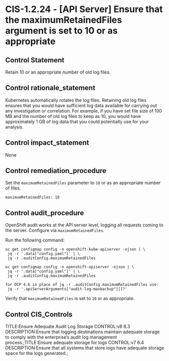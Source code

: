 # CIS-1.2.24 - \[API Server\] Ensure that the maximumRetainedFiles argument is set to 10 or as appropriate

## Control Statement

Retain 10 or an appropriate number of old log files.

## Control rationale_statement

Kubernetes automatically rotates the log files. Retaining old log files ensures that you would have sufficient log data available for carrying out any investigation or correlation. For example, if you have set file size of 100 MB and the number of old log files to keep as 10, you would have approximately 1 GB of log data that you could potentially use for your analysis.

## Control impact_statement

None

## Control remediation_procedure

Set the `maximumRetainedFiles` parameter to `10` or as an appropriate number of files.

```
maximumRetainedFiles: 10
```

## Control audit_procedure

OpenShift audit works at the API server level, logging all requests coming to the server. Configure via `maximumRetainedFiles`. 

Run the following command:

```
oc get configmap config -n openshift-kube-apiserver -ojson | \
 jq -r '.data["config.yaml"]' | \
 jq -r .auditConfig.maximumRetainedFiles

oc get configmap config -n openshift-apiserver -ojson | \
 jq -r '.data["config.yaml"]' | \
 jq -r .auditConfig.maximumRetainedFiles

for OCP 4.6 in place of jq -r .auditConfig.maximumRetainedFiles use:
 jq -r '.apiServerArguments["audit-log-maxbackup"][]?' 
```

Verify that `maximumRetainedFiles` is set to `10` or as appropriate.

## Control CIS_Controls

TITLE:Ensure Adequate Audit Log Storage CONTROL:v8 8.3 DESCRIPTION:Ensure that logging destinations maintain adequate storage to comply with the enterprise’s audit log management process.;TITLE:Ensure adequate storage for logs CONTROL:v7 6.4 DESCRIPTION:Ensure that all systems that store logs have adequate storage space for the logs generated.;
